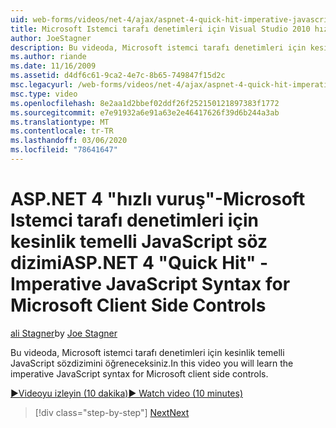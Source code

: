 ```yaml
---
uid: web-forms/videos/net-4/ajax/aspnet-4-quick-hit-imperative-javascript-syntax-for-microsoft-client-side-controls
title: Microsoft Istemci tarafı denetimleri için Visual Studio 2010 hızlı Isabet-zorunlu JavaScript sözdizimi | Microsoft Docs
author: JoeStagner
description: Bu videoda, Microsoft istemci tarafı denetimleri için kesinlik temelli JavaScript sözdizimini öğreneceksiniz.
ms.author: riande
ms.date: 11/16/2009
ms.assetid: d4df6c61-9ca2-4e7c-8b65-749847f15d2c
msc.legacyurl: /web-forms/videos/net-4/ajax/aspnet-4-quick-hit-imperative-javascript-syntax-for-microsoft-client-side-controls
msc.type: video
ms.openlocfilehash: 8e2aa1d2bbef02ddf26f252150121897383f1772
ms.sourcegitcommit: e7e91932a6e91a63e2e46417626f39d6b244a3ab
ms.translationtype: MT
ms.contentlocale: tr-TR
ms.lasthandoff: 03/06/2020
ms.locfileid: "78641647"
---
```

# <a name="aspnet-4-quick-hit---imperative-javascript-syntax-for-microsoft-client-side-controls"></a><span data-ttu-id="d4667-103">ASP.NET 4 "hızlı vuruş"-Microsoft Istemci tarafı denetimleri için kesinlik temelli JavaScript söz dizimi</span><span class="sxs-lookup"><span data-stu-id="d4667-103">ASP.NET 4 "Quick Hit" - Imperative JavaScript Syntax for Microsoft Client Side Controls</span></span>

<span data-ttu-id="d4667-104">[ali Stagner](https://github.com/JoeStagner)</span><span class="sxs-lookup"><span data-stu-id="d4667-104">by [Joe Stagner](https://github.com/JoeStagner)</span></span>

<span data-ttu-id="d4667-105">Bu videoda, Microsoft istemci tarafı denetimleri için kesinlik temelli JavaScript sözdizimini öğreneceksiniz.</span><span class="sxs-lookup"><span data-stu-id="d4667-105">In this video you will learn the imperative JavaScript syntax for Microsoft client side controls.</span></span> 

[<span data-ttu-id="d4667-106">&#9654;Videoyu izleyin (10 dakika)</span><span class="sxs-lookup"><span data-stu-id="d4667-106">&#9654; Watch video (10 minutes)</span></span>](https://channel9.msdn.com/Blogs/ASP-NET-Site-Videos/aspnet-4-quick-hit-imperative-javascript-syntax-for-microsoft-client-side-controls)

> [!div class="step-by-step"]
> [<span data-ttu-id="d4667-107">Next</span><span class="sxs-lookup"><span data-stu-id="d4667-107">Next</span></span>](aspnet-4-quick-hit-the-scriptloader.md)
